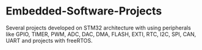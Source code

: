 # Embedded-Software-Projects
Several projects developed on STM32 architecture with using peripherals like GPIO, TIMER, PWM, ADC, DAC, DMA, FLASH, EXTI, RTC, I2C, SPI, CAN, UART and projects with freeRTOS.
